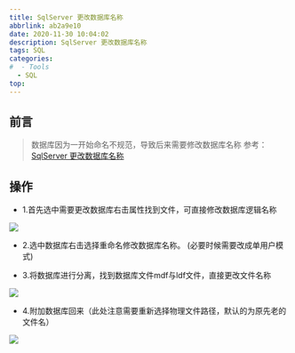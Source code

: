 ```yaml
---
title: SqlServer 更改数据库名称
abbrlink: ab2a9e10
date: 2020-11-30 10:04:02
description: SqlServer 更改数据库名称
tags: SQL
categories:
#  - Tools
  - SQL
top:
---
```


## 前言

> 数据库因为一开始命名不规范，导致后来需要修改数据库名称
> 参考：[SqlServer 更改数据库名称](https://www.cnblogs.com/xuyufeng/p/9197137.html)

## 操作

- 1.首先选中需要更改数据库右击属性找到文件，可直接修改数据库逻辑名称

![](https://s3.ax1x.com/2020/11/30/D2Cq8e.png)

- 2.选中数据库右击选择重命名修改数据库名称。 (必要时候需要改成单用户模式)

- 3.将数据库进行分离，找到数据库文件mdf与ldf文件，直接更改文件名称

![](https://s3.ax1x.com/2020/11/30/D2PcZt.png)

- 4.附加数据库回来（此处注意需要重新选择物理文件路径，默认的为原先老的文件名）

![](https://s3.ax1x.com/2020/11/30/D2PfJS.png)




